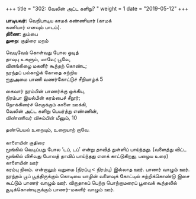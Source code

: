 ﻿+++
title = "302: வேலின் அட்ட களிறு?  "
weight = 1
date = "2019-05-12"
+++

**பாடியவர்:** வெறிபாடிய காமக் கண்ணியார் (காமக்  
கணியார் எனவும் பாடம்).  
**திணை:** தும்பை  
**துறை:** குதிரை மறம்  
  
வெடிவேய் கொள்வது போல ஓடித்  
தாவுபு உகளும், மாவே; பூவே,  
விளங்கிழை மகளிர் கூந்தற் கொண்ட;  
நரந்தப் பல்காழ்க் கோதை சுற்றிய  
ஐதுஅமை பாணி வணர்கோட்டுச் சீறியாழ்க் 5  
  
கைவார் நரம்பின் பாணர்க்கு ஒக்கிய,  
நிரம்பா இயல்பின் கரம்பைச் சீறூர்;  
நோக்கினர்ச் செகுக்கும் காளை ஊக்கி,  
வேலின் அட்ட களிறு பெயர்த்து எண்ணின்,  
விண்ணிவர் விசும்பின் மீனும், 10  
  
தண்பெயல் உறையும், உறையாற் றாவே.  
   
காளையின் குதிரை  
மூங்கில் வெடிப்பது போல ‘டப், டப்’ என்று தாவித் துள்ளிப் பாய்ந்தது. (வளைத்து விட்ட மூங்கில் விசிவது போலத் தாவிப் பாய்ந்தது எனக் காட்டுகிறது, பழைய உரை)  
காளையின் ஊர்  
கரம்பு நிலம். என்றாலும் வறுமை (நிரப்பு < நிரம்பு) இல்லாத ஊர். பாணர் வாழும் ஊர். நரந்தம் பூப் பூத்திருக்கும் கொடியை யாழின் வளைவுக் கோட்டில் சுற்றிக்கொண்டு இசை கூட்டும் பாணர் வாழும் ஊர். விருதாகப் பெற்ற பொற்றாமரைப் பூவைக் கூந்தலில் சூடிக்கொண்டிருக்கும் பாணர்-மகளிர் வாழும் ஊர்.  
